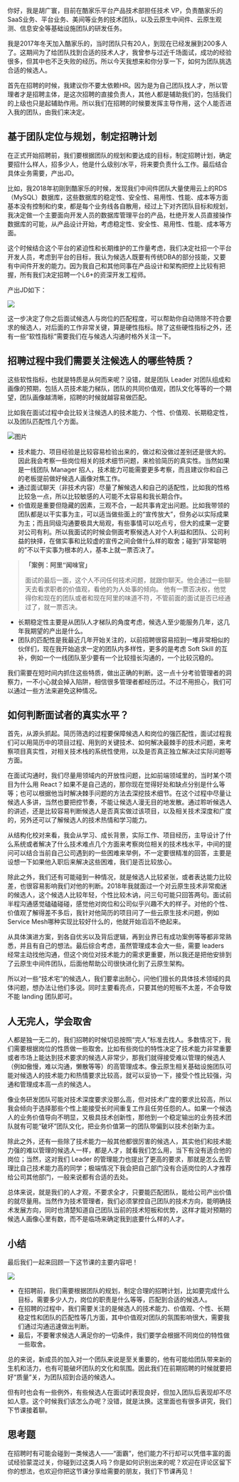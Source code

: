 你好，我是胡广寰，目前在酷家乐平台产品技术部担任技术 VP，负责酷家乐的SaaS业务、平台业务、美间等业务的技术团队，以及云原生中间件、云原生观测、信息安全等基础设施团队的研发任务。

我是2017年冬天加入酷家乐的，当时团队只有20人，到现在已经发展到200多人了。这期间为了给团队找到合适的技术人才，我曾参与过近千场面试，成功的经验很多，但其中也不乏失败的经历。所以今天我想来和你分享一下，如何为团队挑选合适的候选人。

首先在招聘的时候，我建议你不要太依赖HR。因为是为自己团队找人才，所以管理者才是招聘主体，是这次招聘的直接负责人，其他人都是辅助我们的，包括我们的上级也只是起辅助作用。所以我们在招聘的时候要发挥主导作用，这个人能否进入我的团队，由我们来决定。

## 基于团队定位与规划，制定招聘计划

在正式开始招聘前，我们要根据团队的规划和要达成的目标，制定招聘计划，确定要招什么样人，招多少人，他是什么级别/水平，将来要负责什么工作。最后结合具体业务需要，产出JD。

比如，我2018年初刚到酷家乐的时候，发现我们中间件团队大量使用云上的RDS（MySQL）数据库，这些数据库的稳定性、安全性、易用性、性能、成本等方面基本没有控制和约束，都是每个业务线各自散用，经过上下对齐团队目标和规划，我决定做一个主要面向开发人员的数据库管理平台的产品，杜绝开发人员直接操作数据库的可能，从产品设计开始，考虑稳定性、安全性、易用性、性能、成本等方面。

这个时候结合这个平台的紧迫性和长期维护的工作量考虑，我们决定社招一个平台开发人员，考虑到平台的目标，我认为候选人既要有传统DBA的部分技能，又要有中间件开发的能力。因为我自己和其他同事在产品设计和架构把控上比较有把握，所有我们决定招聘一个L6+的资深开发工程师。

产出JD如下：

![](https://static001.geekbang.org/resource/image/e7/bb/e7a8148b0a9496d37e0410b38c3db5bb.png?wh=1688x1334)

这一步决定了你之后面试候选人与岗位的匹配程度，可以帮助你自动筛除不符合要求的候选人，对后面的工作非常关键，算是硬性指标。除了这些硬性指标之外，还有一些“软性指标”需要我们在与候选人沟通时格外关注一下。

## 招聘过程中我们需要关注候选人的哪些特质？

这些软性指标，也就是特质是从何而来呢？没错，就是团队 Leader 对团队组成和画像的预期，包括人员技术能力梯队，团队的共同价值观，团队文化等等的一个期望，团队画像越清晰，招聘的时候就越容易做匹配。

比如我在面试过程中会比较关注候选人的技术能力、个性、价值观、长期稳定性，以及团队匹配性几个方面。

![图片](https://static001.geekbang.org/resource/image/e7/e2/e7c5f124d9d1d20607e57896beaabae2.png?wh=1920x1241)

- 技术能力、项目经验是比较容易检验出来的，做过和没做过差别还是很大的。因此我会考察一些岗位相关的技术细节问题，来检验简历的真实性。当然如果是一线团队 Manager 招人，技术能力可能需要更多考察，而且建议你和自己的老板提前做好候选人画像对焦工作。
- 通过面试聊天（非技术内容）尽量了解候选人和自己的适配性，比如我的性格比较急一点，所以比较敏感的人可能不太容易和我长期合作。
- 价值观是重要但隐藏的因素，三观不合，一起共事肯定出问题。比如我带领的团队都是以干实事为主，可以适当做些面上的“宣传放大”，但务必以实际成果为主；而且同级沟通要极具大局观，有些事情可以吃点亏，但大的成果一定要对公司有利。所以我面试的时候会侧面考察候选人对个人利益和团队、公司利益的抉择，在做实事和比较虚的宣传之间会做什么样的取舍；碰到“非常聪明的”不以干实事为根本的人，基本上就一票否决了。

> **「案例：阿里“闻味官」**
>
> 面试的最后一面，这个人不问任何技术问题，就跟你聊天。他会通过一些聊天去看求职者的价值观，看他的为人处事的倾向。 他有一票否决权，他觉得你和现在的团队或者和现在阿里的味道不符，不管前面的面试是否已经通过了，就一票否决。

- 长期稳定性主要是从团队人才梯队的角度考虑，候选人至少能服务几年，这几年我期望的产出是什么。
- 团队的匹配性是我最近几年开始关注的，以前招聘很容易招到一堆非常相似的伙伴们，现在我开始追求一定的团队内多样性，更多的是考虑 Soft Skill 的互补，例如一个一线团队至少要有一个比较擅长沟通的，一个比较沉稳的。

我们需要在短时间内抓住这些特质，做出正确的判断。这一点十分考验管理者的洞察力，一不小心就会掉入陷阱，相信很多管理者都经历过。不过不用担心，我们可以通过一些方法来避免这种情况。

## 如何判断面试者的真实水平？

首先，从源头抓起。简历筛选的过程要保障候选人和岗位的强匹配性，面试过程我们可以用简历中的项目过程、用到的关键技术、如何解决最棘手的技术问题，来考察项目真实性，对相关技术栈的系统性使用，以及是否真正独立解决过实际问题等方面。

在面试沟通时，我们尽量用领域内的开放性问题，比如前端领域里的，当时某个项目为什么用 React？如果不是自己选的，那你现在觉得好处和缺点分别是什么等等；也可以根据他当时解决棘手问题的方法去深挖技术细节。在这个过程中尽量让候选人多讲，当然也要把控节奏，不能让候选人漫无目的地发散。通过聆听候选人的讲述，还是比较容易判断候选人是否真实做过该项目，以及相关技术深度和广度的，另外还可以了解候选人的技术热情和学习能力。

从结构化校对来看，我会从学习、成长背景，实际工作、项目经历，主导设计了什么系统或者解决了什么技术难点几个方面来考察岗位相关的技术栈水平，中间的提问可以结合当前自己公司遇到的一些困难来举例，不一定要很精准的回答，主要是设想一下如果他入职后来解决这些困难，我们是否比较放心。

除此之外，我们还有可能碰到一种情况，就是候选人比较紧张，或者表达能力比较差，也很容易影响我们对他的判断。2018年我就面过一个对云原生技术非常痴迷的候选人，这个候选人比较年轻，个性比较木讷，问三句可能只回答两句。面试前半程沟通感觉磕磕碰碰，感觉他对岗位和公司似乎兴趣不大的样子。对他的个性、价值观了解得差不多后，我针对他简历的项目问了一些云原生技术问题，例如 Service Mesh哪种实现比较好什么的，他就开始滔滔不绝起来。

从具体演进方案，到各自优劣以及背后逻辑，再到业界已有成功案例等等都非常熟悉，并且有自己的想法。最后综合考虑，虽然管理成本会大一些，需要 leaders 经常主动找他沟通，但这个岗位对技术能力的需求更重要，所以我还是把他安排到了云原生中间件团队，后面他帮助公司很快进化到了云原生架构。

所以对一些“技术宅”的候选人，我们要拿出耐心，问他们擅长的具体技术领域的具体问题，想办法让他们多说。同时主要看亮点，只要其他的短板不太差，不会导致不能 landing 团队即可。

## 人无完人，学会取舍

人都是独一无二的，我们招聘的时候切忌按照“完人”标准去找人。多数情况下，我们需要根据岗位的性质做一些取舍。比如有些岗位的特性决定了技术能力非常重要或者市场上能达到技术要求的候选人非常少，那我们就得接受难以管理的候选人（例如傲慢，难以沟通，懒散等等）的高管理成本。像云原生相关基础设施团队可能对候选人的技术能力和热情要求比较高，就可以妥协一下，接受个性比较强，沟通和管理成本高一点的候选人。

像业务研发团队可能对技术深度要求没那么高，但对技术广度的要求比较高，所以我会倾向于选择那些个性上能接受长时间重复工作且任劳任怨的人。如果一个候选人的业务价值导向不明显，又极具技术创新性，那他到一个稳定输出的业务技术团队就有可能“破坏”团队文化，把业务价值第一的团队带偏到以技术创新为主。

除此之外，还有一些除了技术能力一般其他都很厉害的候选人，其实他们和技术能力强的难以管理的候选人一样，都是人才，就看我们怎么用，当下有没有适合他的岗位；当然，这对我们 Leader 的管理能力也提出了更高的要求，那就是怎么去管理比自己技术能力高的同学；极端情况下我会把自己部门没有合适岗位的人才推荐给公司其他部门，一般来说都有合适的去处。

总体来说，就是我们的人才观，不要求全才，只要能匹配团队，能给公司产出价值的就尽量用。当然作为技术管理者，我们必须掌控自己团队的技术方向，能明确技术发展方向，同时也清楚知道自己团队当前的技术短板和优势，这样才能对预期的候选人画像心里有数，而不是临场来确定我到底要什么样的人才。

## 小结

最后我们一起来回顾一下这节课的主要内容吧！

![](https://static001.geekbang.org/resource/image/d2/69/d216855864749675a723e0b783356069.png?wh=2218x1262)

- 在招聘前，我们需要根据团队的规划，制定合理的招聘计划，比如要完成什么目标，需要多少人力，岗位的职责是什么等等，匹配到合适的候选人。
- 在招聘的过程中，我们需要关注的是候选人的技术能力、价值观、个性、长期稳定性和团队的匹配性等几方面，其中价值观对团队的氛围影响很大，需要我们通过沟通迅速做出判断。
- 最后，不要奢求候选人满足你的一切条件，我们要学会根据不同岗位的特性做一些取舍。

总的来说，新成员的加入对一个团队来说是至关重要的，他有可能给团队带来新的生机和活力，也有可能破坏团队的文化和氛围。因此我们在前期招聘的时候就要把好“质量”关，为团队招到合适的候选人。

但有时也会有一些例外，有些候选人在面试时表现良好，但加入团队后表现却不尽如人意。这个时候我们该怎么办呢？没错，就是汰换。这里面也有很多讲究，我们下节课接着聊。

## 思考题

在招聘时有可能会碰到一类候选人——“面霸”，他们能力不行却可以凭借丰富的面试经验蒙混过关，你碰到过这类人吗？你是如何识别出来的呢？欢迎在评论区留下你的想法，也欢迎你把这节课分享给需要的朋友，我们下节课再见！